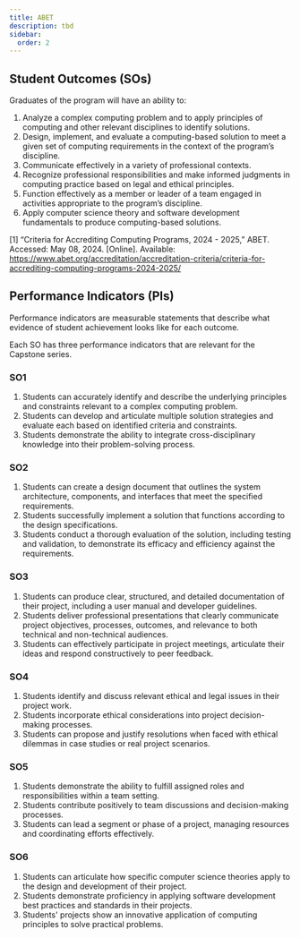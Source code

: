 ```yaml
---
title: ABET
description: tbd
sidebar:
  order: 2
---
```


## Student Outcomes (SOs)

Graduates of the program will have an ability to:

1. Analyze a complex computing problem and to apply principles of computing and other relevant disciplines to identify solutions.
2. Design, implement, and evaluate a computing-based solution to meet a given set of computing requirements in the context of the program’s discipline.
3. Communicate effectively in a variety of professional contexts.
4. Recognize professional responsibilities and make informed judgments in computing practice based on legal and ethical principles.
5. Function effectively as a member or leader of a team engaged in activities appropriate to the program’s discipline.
6. Apply computer science theory and software development fundamentals to produce computing-based solutions.

[1] “Criteria for Accrediting Computing Programs, 2024 - 2025,” ABET. Accessed: May 08, 2024. [Online]. Available: https://www.abet.org/accreditation/accreditation-criteria/criteria-for-accrediting-computing-programs-2024-2025/


## Performance Indicators (PIs)

Performance indicators are measurable statements that describe what evidence of student achievement looks like for each outcome.

Each SO has three performance indicators that are relevant for the Capstone series.

### SO1

1. Students can accurately identify and describe the underlying principles and constraints relevant to a complex computing problem.
2. Students can develop and articulate multiple solution strategies and evaluate each based on identified criteria and constraints.
3. Students demonstrate the ability to integrate cross-disciplinary knowledge into their problem-solving process.

### SO2

1. Students can create a design document that outlines the system architecture, components, and interfaces that meet the specified requirements.
2. Students successfully implement a solution that functions according to the design specifications.
3. Students conduct a thorough evaluation of the solution, including testing and validation, to demonstrate its efficacy and efficiency against the requirements.

### SO3

1. Students can produce clear, structured, and detailed documentation of their project, including a user manual and developer guidelines.
2. Students deliver professional presentations that clearly communicate project objectives, processes, outcomes, and relevance to both technical and non-technical audiences.
3. Students can effectively participate in project meetings, articulate their ideas and respond constructively to peer feedback.

### SO4

1. Students identify and discuss relevant ethical and legal issues in their project work.
2. Students incorporate ethical considerations into project decision-making processes.
3. Students can propose and justify resolutions when faced with ethical dilemmas in case studies or real project scenarios.

### SO5

1. Students demonstrate the ability to fulfill assigned roles and responsibilities within a team setting.
2. Students contribute positively to team discussions and decision-making processes.
3. Students can lead a segment or phase of a project, managing resources and coordinating efforts effectively.

### SO6

1. Students can articulate how specific computer science theories apply to the design and development of their project.
2. Students demonstrate proficiency in applying software development best practices and standards in their projects.
3. Students' projects show an innovative application of computing principles to solve practical problems.
